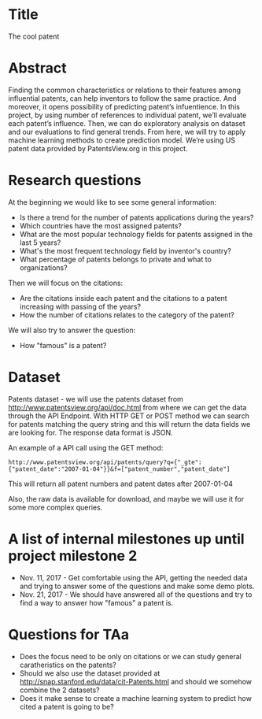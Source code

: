 # Title
The cool patent

# Abstract
Finding the common characteristics or relations to their features among influential patents, can help inventors to follow the same practice. And moreover, it opens possibility of predicting patent’s infuentience. In this project, by using number of references to individual patent, we’ll evaluate each patent’s influence. Then, we can do exploratory analysis on dataset and our evaluations to find general trends. From here, we will try to apply machine learning methods to create prediction model. We’re using US patent data provided by PatentsView.org in this project.

# Research questions
At the beginning we would like to see some general information:
* Is there a trend for the number of patents applications during the years? 
* Which countries have the most assigned patents? 
* What are the most popular technology fields for patents assigned in the last 5 years?
* What's the most frequent technology field by inventor's country? 
* What percentage of patents belongs to private and what to organizations?

Then we will focus on the citations:
* Are the citations inside each patent and the citations to a patent increasing with passing of the years?
* How the number of citations relates to the category of the patent?

We will also try to answer the question: 
* How "famous" is a patent?

# Dataset
Patents dataset - we will use the patents dataset from http://www.patentsview.org/api/doc.html from where we can get the data through the API Endpoint. With HTTP GET or POST method we can search for patents matching the query string and this will return the data fields we are looking for. The response data format is JSON. 

An example of a API call using the GET method:

```http://www.patentsview.org/api/patents/query?q={"_gte":{"patent_date":"2007-01-04"}}&f=["patent_number","patent_date"]```

This will return all patent numbers and patent dates after 2007-01-04

Also, the raw data is available for download, and maybe we will use it for some more complex queries.


# A list of internal milestones up until project milestone 2
* Nov. 11, 2017 - Get comfortable using the API, getting the needed data and trying to answer some of the questions and make some demo plots.
* Nov. 21, 2017 - We should have answered all of the questions and try to find a way to answer how "famous" a patent is. 

# Questions for TAa
* Does the focus need to be only on citations or we can study general caratheristics on the patents?
* Should we also use the dataset provided at http://snap.stanford.edu/data/cit-Patents.html and should we somehow combine the 2 datasets?
* Does it make sense to create a machine learning system to predict how cited a patent is going to be?
